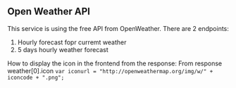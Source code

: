## Open Weather API
This service is using the free API from OpenWeather.
There are 2 endpoints:

1. Hourly forecast fopr curremt weather
2. 5 days hourly weather forecast

How to display the icon in the frontend from the response:
From response weather[0].icon
`var iconurl = "http://openweathermap.org/img/w/" + iconcode + ".png";`